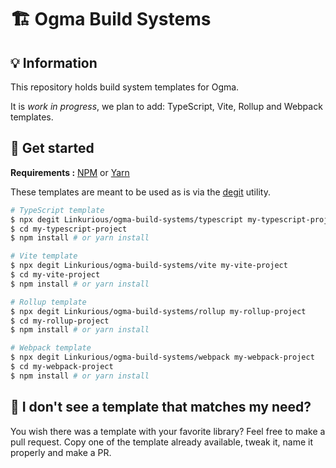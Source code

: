 # 🏗 Ogma Build Systems

## 💡 Information

This repository holds build system templates for Ogma.

It is _work in progress_, we plan to add: TypeScript, Vite, Rollup and Webpack templates.

## 🚀 Get started

**Requirements :** [NPM](https://npmjs.com/) or [Yarn](https://yarnpkg.com/)

These templates are meant to be used as is via the [degit](https://github.com/Rich-Harris/degit) utility.

```sh
# TypeScript template
$ npx degit Linkurious/ogma-build-systems/typescript my-typescript-project
$ cd my-typescript-project
$ npm install # or yarn install
```

```sh
# Vite template
$ npx degit Linkurious/ogma-build-systems/vite my-vite-project
$ cd my-vite-project
$ npm install # or yarn install
```

```sh
# Rollup template
$ npx degit Linkurious/ogma-build-systems/rollup my-rollup-project
$ cd my-rollup-project
$ npm install # or yarn install
```

```sh
# Webpack template
$ npx degit Linkurious/ogma-build-systems/webpack my-webpack-project
$ cd my-webpack-project
$ npm install # or yarn install
```

## 👀 I don't see a template that matches my need?

You wish there was a template with your favorite library? Feel free to make a pull request. Copy one of the template already available, tweak it, name it properly and make a PR.
